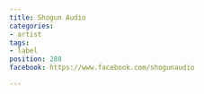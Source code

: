 ```yaml
---
title: Shogun Audio
categories:
- artist
tags:
- label
position: 288
facebook: https://www.facebook.com/shogunaudio

---
```


